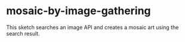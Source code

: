 # mosaic-by-image-gathering
This sketch searches an image API and creates a mosaic art using the search result.

